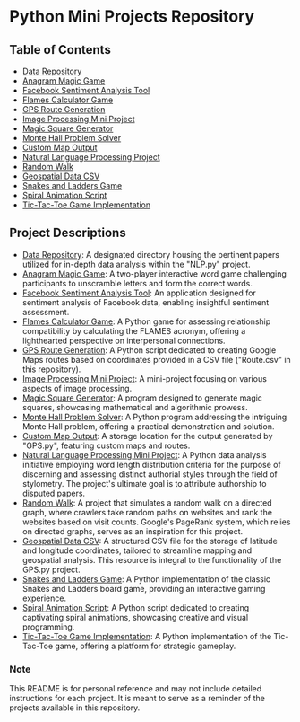 # Python Mini Projects Repository

## Table of Contents

- [Data Repository](data)
- [Anagram Magic Game](Anagram-Magic.py)
- [Facebook Sentiment Analysis Tool](Facebook-sentiment-analysis.py)
- [Flames Calculator Game](Flames-Calculator.py)
- [GPS Route Generation](GPS.py)
- [Image Processing Mini Project](Image-processing.py)
- [Magic Square Generator](Magic-Square.py)
- [Monte Hall Problem Solver](Monte-Hall.py)
- [Custom Map Output](MyMap.html)
- [Natural Language Processing Project](NLP.py)
- [Random Walk](Random-Walk.py)
- [Geospatial Data CSV](Route.csv)
- [Snakes and Ladders Game](Snakes-n-Ladders.py)
- [Spiral Animation Script](Spiral-Animation.py)
- [Tic-Tac-Toe Game Implementation](Tic-Tac-Toe.py)

## Project Descriptions

- [Data Repository](data): A designated directory housing the pertinent papers utilized for in-depth data analysis within the "NLP.py" project.
- [Anagram Magic Game](Anagram-Magic.py): A two-player interactive word game challenging participants to unscramble letters and form the correct words.
- [Facebook Sentiment Analysis Tool](Facebook-sentiment-analysis.py): An application designed for sentiment analysis of Facebook data, enabling insightful sentiment assessment.
- [Flames Calculator Game](Flames-Calculator.py): A Python game for assessing relationship compatibility by calculating the FLAMES acronym, offering a lighthearted perspective on interpersonal connections.
- [GPS Route Generation](GPS.py): A Python script dedicated to creating Google Maps routes based on coordinates provided in a CSV file ("Route.csv" in this repository).
- [Image Processing Mini Project](Image-processing.py): A mini-project focusing on various aspects of image processing.
- [Magic Square Generator](Magic-Square.py): A program designed to generate magic squares, showcasing mathematical and algorithmic prowess.
- [Monte Hall Problem Solver](Monte-Hall.py): A Python program addressing the intriguing Monte Hall problem, offering a practical demonstration and solution.
- [Custom Map Output](MyMap.html): A storage location for the output generated by "GPS.py", featuring custom maps and routes.
- [Natural Language Processing Mini Project](NLP.py): A Python data analysis initiative employing word length distribution criteria for the purpose of discerning and assessing distinct authorial styles through the field of stylometry. The project's ultimate goal is to attribute authorship to disputed papers.
- [Random Walk](Random-Walk.py): A project that simulates a random walk on a directed graph, where crawlers take random paths on websites and rank the websites based on visit counts. Google's PageRank system, which relies on directed graphs, serves as an inspiration for this project.
- [Geospatial Data CSV](Route.csv): A structured CSV file for the storage of latitude and longitude coordinates, tailored to streamline mapping and geospatial analysis. This resource is integral to the functionality of the GPS.py project.
- [Snakes and Ladders Game](Snakes-n-Ladders.py): A Python implementation of the classic Snakes and Ladders board game, providing an interactive gaming experience.
- [Spiral Animation Script](Spiral-Animation.py): A Python script dedicated to creating captivating spiral animations, showcasing creative and visual programming.
- [Tic-Tac-Toe Game Implementation](Tic-Tac-Toe.py): A Python implementation of the Tic-Tac-Toe game, offering a platform for strategic gameplay.

### Note

This README is for personal reference and may not include detailed instructions for each project. It is meant to serve as a reminder of the projects available in this repository.
